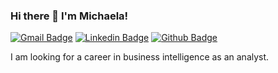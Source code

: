 ### Hi there 👋 I'm Michaela!
[![Gmail Badge](https://img.shields.io/badge/-michaelashaneleary@gmail.com-c14438?style=flat&logo=Gmail&logoColor=white&link=mailto:michaelashaneleary@gmail.com)](mailto:michaelashaneleary@gmail.com) 
[![Linkedin Badge](https://img.shields.io/badge/-michaelalearyBA-0072b1?style=flat&logo=Linkedin&logoColor=white&link=https://www.linkedin.com/in/michaelaleary93/)](https://www.linkedin.com/in/michaelalearyBA/) [![Github Badge](https://img.shields.io/badge/-michaelaleary-grey?style=flat&logo=github&logoColor=white&link=https://github.com/michaelaleary/)](https://www.github.com/michaelaleary/) 

I am looking for a career in business intelligence as an analyst.
